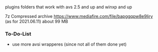 plugins folders that work with avs 2.5 and up and winxp and up

7z Compressed archive https://www.mediafire.com/file/bapggqpw8e9ljry (as for 2021.06.11) about 99 MB

### To-Do-List
* use more avsi wrapperes (since not all of them done yet)
